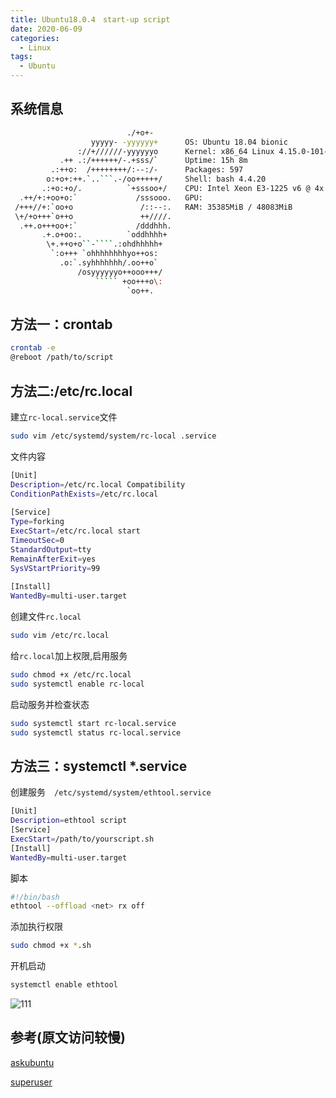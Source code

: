 ```yaml
---
title: Ubuntu18.0.4　start-up script
date: 2020-06-09
categories:
  - Linux
tags:
  - Ubuntu
---
```


## 系统信息

```bash
                          ./+o+-       
                  yyyyy- -yyyyyy+      OS: Ubuntu 18.04 bionic
               ://+//////-yyyyyyo      Kernel: x86_64 Linux 4.15.0-101-generic
           .++ .:/++++++/-.+sss/`      Uptime: 15h 8m
         .:++o:  /++++++++/:--:/-      Packages: 597
        o:+o+:++.`..```.-/oo+++++/     Shell: bash 4.4.20
       .:+o:+o/.          `+sssoo+/    CPU: Intel Xeon E3-1225 v6 @ 4x 3.7GHz [49.5°C]
  .++/+:+oo+o:`             /sssooo.   GPU: 
 /+++//+:`oo+o               /::--:.   RAM: 35385MiB / 48083MiB
 \+/+o+++`o++o               ++////.  
  .++.o+++oo+:`             /dddhhh.  
       .+.o+oo:.          `oddhhhh+   
        \+.++o+o``-````.:ohdhhhhh+    
         `:o+++ `ohhhhhhhhyo++os:     
           .o:`.syhhhhhhh/.oo++o`     
               /osyyyyyyo++ooo+++/    
                   ````` +oo+++o\:    
                          `oo++.    
```

## 方法一：crontab

```bash
crontab -e
@reboot /path/to/script
```

## 方法二:/etc/rc.local

建立`rc-local.service`文件

```bash
sudo vim /etc/systemd/system/rc-local .service
```

文件内容

```bash
[Unit]
Description=/etc/rc.local Compatibility
ConditionPathExists=/etc/rc.local
 
[Service]
Type=forking
ExecStart=/etc/rc.local start
TimeoutSec=0
StandardOutput=tty
RemainAfterExit=yes
SysVStartPriority=99
 
[Install]
WantedBy=multi-user.target
```

创建文件`rc.local`

```bash
sudo vim /etc/rc.local
```

给`rc.local`加上权限,启用服务

```bash
sudo chmod +x /etc/rc.local
sudo systemctl enable rc-local
```

启动服务并检查状态

```bash
sudo systemctl start rc-local.service
sudo systemctl status rc-local.service
```

## 方法三：systemctl *.service

创建服务　`/etc/systemd/system/ethtool.service`

```bash
[Unit]
Description=ethtool script
[Service]
ExecStart=/path/to/yourscript.sh
[Install]
WantedBy=multi-user.target
```

脚本

```bash
#!/bin/bash
ethtool --offload <net> rx off
```

添加执行权限

```bash
sudo chmod +x *.sh
```

开机启动

```bash
systemctl enable ethtool
```

![111](https://fastly.jsdelivr.net/gh/qbmzc/images/1591669523_20200609102516673_955995781.png)

## 参考(原文访问较慢)

[askubuntu](https://askubuntu.com/questions/1151080/how-do-i-run-a-script-as-sudo-at-boot-time-on-ubuntu-18-04-server)

[superuser](https://superuser.com/questions/1441408/running-scripts-on-start-up-on-ubuntu-18-04)

